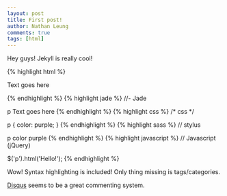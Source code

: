 ```yaml
---
layout: post
title: First post!
author: Nathan Leung
comments: true
tags: [html]
---
```

Hey guys!  Jekyll is really cool!

{% highlight html %}
<!-- HTML -->

<p>Text goes here</p>
{% endhighlight %}
{% highlight jade %}
//- Jade

p Text goes here
{% endhighlight %}
{% highlight css %}
/* css */

p {
  color: purple;
}
{% endhighlight %}
{% highlight sass %}
// stylus

p
  color purple
{% endhighlight %}
{% highlight javascript %}
// Javascript (jQuery)

$('p').html('Hello!');
{% endhighlight %}

Wow!  Syntax highlighting is included!  Only thing missing is tags/categories.

[Disqus](http://disqus.com) seems to be a great commenting system.
